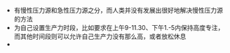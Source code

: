 - 有慢性压力源和急性压力源之分，而人类并没有发展出很好地解决慢性压力源的方法
- 为自己设置生产力时段，比如要求在上午9-11.30、下午1.-5内保持高度专注，而其他时间段则可以允许自己生产力没有那么高，或者放松休息
-